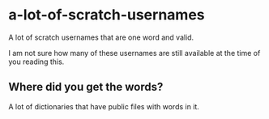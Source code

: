 # a-lot-of-scratch-usernames
A lot of scratch usernames that are one word and valid.

I am not sure how many of these usernames are still available at the time of you reading this.

## Where did you get the words?
A lot of dictionaries that have public files with words in it.
